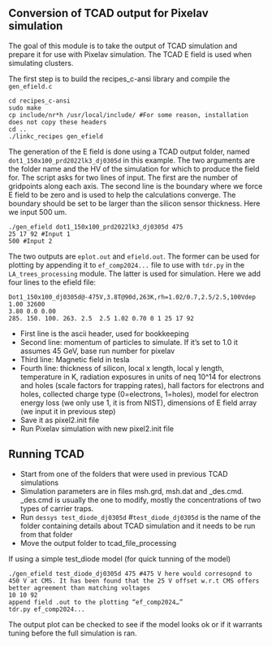 ## Conversion of TCAD output for Pixelav simulation

The goal of this module is to take the output of TCAD simulation and prepare it for use with Pixelav simulation. The TCAD E field is used when simulating clusters.

The first step is to build the recipes_c-ansi library and compile the `gen_efield.c`
```
cd recipes_c-ansi
sudo make
cp include/nr*h /usr/local/include/ #For some reason, installation does not copy these headers
cd ..
./linkc_recipes gen_efield
```

The generation of the E field is done using a TCAD output folder, named `dot1_150x100_prd2022lk3_dj0305d` in this example. The two arguments are the folder name and the HV of the simulation for which to produce the field for. The script asks for two lines of input. The first are the number of gridpoints along each axis. The second line is the boundary where we force E field to be zero and is used to help the calculations converge. The boundary should be set to be larger than the silicon sensor thickness. Here we input 500 um.
```
./gen_efield dot1_150x100_prd2022lk3_dj0305d 475
25 17 92 #Input 1
500 #Input 2
```

The two outputs are `eplot.out` and `efield.out`. The former can be used for plotting by appending it to `ef_comp2024...` file to use with `tdr.py` in the `LA_trees_processing` module. The latter is used for simulation. Here we add four lines to the efield file:

```
Dot1_150x100_dj0305d@-475V,3.8T@90d,263K,rh=1.02/0.7,2.5/2.5,100Vdep
1.00 32600
3.80 0.0 0.00
285. 150. 100. 263. 2.5  2.5 1.02 0.70 0 1 25 17 92
```

* First line is the ascii header, used for bookkeeping
* Second line: momentum of particles to simulate. If it’s set to 1.0 it assumes 45 GeV, base run number for pixelav
* Third line: Magnetic field in tesla
* Fourth line: thickness of silicon, local x length, local y length, temperature in K, radiation exposures in units of neq 10^14 for electrons and holes (scale factors for trapping rates), hall factors for electrons and  holes, collected charge type (0=electrons, 1=holes), model for electron energy loss (we only use 1, it is from NIST), dimensions of E field array (we input it in previous step)
* Save it as pixel2.init file
* Run Pixelav simulation with new pixel2.init file

## Running TCAD
* Start from one of the folders that were used in previous TCAD simulations
* Simulation parameters are in files msh.grd, msh.dat and _des.cmd. _des.cmd is usually the one to modify, mostly the concentrations of two types of carrier traps.
* Run `dessys test_diode_dj0305d` #`test_diode_dj0305d` is the name of the folder containing details about TCAD simulation and it needs to be run from that folder
* Move the output folder to tcad_file_processing

If using a simple test_diode model (for quick tunning of the model)
```
./gen_efield test_diode_dj0305d 475 #475 V here would corresopnd to 450 V at CMS. It has been found that the 25 V offset w.r.t CMS offers better agreement than matching voltages
10 10 92
append field .out to the plotting “ef_comp2024…”
tdr.py ef_comp2024...
```
The output plot can be checked to see if the model looks ok or if it warrants tuning before the full simulation is ran.
